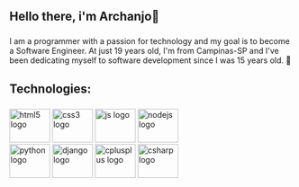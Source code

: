 <link rel="stylesheet" type='text/css' href="https://cdn.jsdelivr.net/gh/devicons/devicon@latest/devicon.min.css" />

<h2 align="left">Hello there, i'm Archanjo👋</h2>

###

<p align="left">I am a programmer with a passion for technology and my goal is to become a Software Engineer. At just 19 years old, I'm from Campinas-SP and I've been dedicating myself to software development since I was 15 years old. 🚀</p>

###

###

<h2 align="left">Technologies:</h2>


###

###

<div align="left">
  <img src="https://github.com/pauloarchanjo/logo-assets/blob/main/colored-logos/HTML-colored-svg.svg" height="60" width="72" alt="html5 logo" />
  <img src="https://github.com/pauloarchanjo/logo-assets/blob/main/colored-logos/CSS-colored-svg.svg" height="60" width="72" alt="css3 logo" />
  <img src="https://github.com/pauloarchanjo/logo-assets/blob/main/colored-logos/JS-colored-svg.svg" height="60" width="72" alt="js logo" />
  <img src="https://github.com/pauloarchanjo/logo-assets/blob/main/colored-logos/Node-colored-svg.svg" height="60" width="72" alt="nodejs logo" /><br>
  <img src="https://github.com/pauloarchanjo/logo-assets/blob/main/colored-logos/Python-colored-svg.svg" height="60" width="72" alt="python logo" />
  <img src="https://github.com/pauloarchanjo/logo-assets/blob/main/colored-logos/Django-colored-svg.svg" height="60" width="72" alt="django logo" />
  <img src="https://github.com/pauloarchanjo/logo-assets/blob/main/colored-logos/C%2B%2B-colored-svg.svg" height="60" width="72" alt="cplusplus logo" />
  <img src="https://github.com/pauloarchanjo/logo-assets/blob/main/colored-logos/CSharp-colored-svg.svg" height="60" width="72" alt="csharp logo" />
</div>
